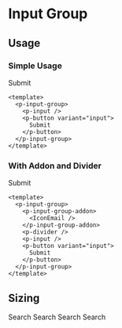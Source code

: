 <script setup>
  import pInput from '../input/Input.vue'
  import pInputGroup from './InputGroup.vue'
  import pInputGroupAddon from './InputGroupAddon.vue'
  import pButton from '../button/Button.vue'
  import pDivider from '../divider/Divider.vue'
  import pSelect from '../select/Select.vue'
  import IconEmail from '@carbon/icons-vue/lib/at/16'
</script>

# Input Group

## Usage

### Simple Usage

<preview>
  <p-input-group>
    <p-input />
    <p-button variant="input">
      Submit
    </p-button>
  </p-input-group>
</preview>

```vue
<template>
  <p-input-group>
    <p-input />
    <p-button variant="input">
      Submit
    </p-button>
  </p-input-group>
</template>
```

### With Addon and Divider

<preview>
  <p-input-group>
    <p-input-group-addon>
      <IconEmail />
    </p-input-group-addon>
    <p-divider />
    <p-input />
    <p-button variant="input">
      Submit
    </p-button>
  </p-input-group>
</preview>

```vue
<template>
  <p-input-group>
    <p-input-group-addon>
      <IconEmail />
    </p-input-group-addon>
    <p-divider />
    <p-input />
    <p-button variant="input">
      Submit
    </p-button>
  </p-input-group>
</template>
```

## Sizing

<preview class="flex-col space-gap-3">
  <p-input-group size="xs">
    <p-input-group-addon>
      <IconEmail />
    </p-input-group-addon>
    <p-divider />
    <p-input />
    <p-button variant="input">
      Search
    </p-button>
  </p-input-group>
  <p-input-group size="sm">
    <p-input-group-addon>
      <IconEmail />
    </p-input-group-addon>
    <p-divider />
    <p-input />
    <p-button variant="input">
      Search
    </p-button>
  </p-input-group>
  <p-input-group size="md">
    <p-input-group-addon>
      <IconEmail />
    </p-input-group-addon>
    <p-divider />
    <p-input />
    <p-button variant="input">
      Search
    </p-button>
  </p-input-group>
  <p-input-group size="lg">
    <p-input-group-addon>
      <IconEmail />
    </p-input-group-addon>
    <p-divider />
    <p-input />
    <p-button variant="input">
      Search
    </p-button>
  </p-input-group>
</preview>
